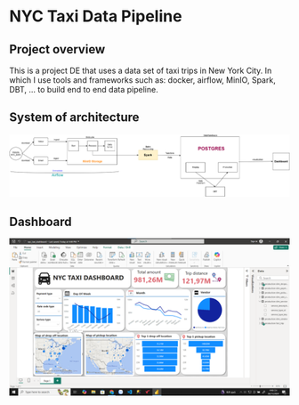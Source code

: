 # NYC Taxi Data Pipeline
## Project overview
This is a project DE that uses a data set of taxi trips in New York City. In which I use tools and frameworks such as: docker, airflow, MinIO, Spark, DBT, ... to build end to end data pipeline.

##  System of architecture
![pipeline](/Image/NYC_taxi_data_pipeline.png)
## Dashboard
![Dashboard](/Image/Dashboard.png)

